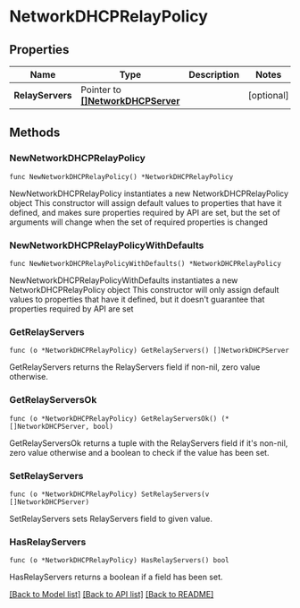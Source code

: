 # NetworkDHCPRelayPolicy

## Properties

Name | Type | Description | Notes
------------ | ------------- | ------------- | -------------
**RelayServers** | Pointer to [**[]NetworkDHCPServer**](NetworkDHCPServer.md) |  | [optional] 

## Methods

### NewNetworkDHCPRelayPolicy

`func NewNetworkDHCPRelayPolicy() *NetworkDHCPRelayPolicy`

NewNetworkDHCPRelayPolicy instantiates a new NetworkDHCPRelayPolicy object
This constructor will assign default values to properties that have it defined,
and makes sure properties required by API are set, but the set of arguments
will change when the set of required properties is changed

### NewNetworkDHCPRelayPolicyWithDefaults

`func NewNetworkDHCPRelayPolicyWithDefaults() *NetworkDHCPRelayPolicy`

NewNetworkDHCPRelayPolicyWithDefaults instantiates a new NetworkDHCPRelayPolicy object
This constructor will only assign default values to properties that have it defined,
but it doesn't guarantee that properties required by API are set

### GetRelayServers

`func (o *NetworkDHCPRelayPolicy) GetRelayServers() []NetworkDHCPServer`

GetRelayServers returns the RelayServers field if non-nil, zero value otherwise.

### GetRelayServersOk

`func (o *NetworkDHCPRelayPolicy) GetRelayServersOk() (*[]NetworkDHCPServer, bool)`

GetRelayServersOk returns a tuple with the RelayServers field if it's non-nil, zero value otherwise
and a boolean to check if the value has been set.

### SetRelayServers

`func (o *NetworkDHCPRelayPolicy) SetRelayServers(v []NetworkDHCPServer)`

SetRelayServers sets RelayServers field to given value.

### HasRelayServers

`func (o *NetworkDHCPRelayPolicy) HasRelayServers() bool`

HasRelayServers returns a boolean if a field has been set.


[[Back to Model list]](../README.md#documentation-for-models) [[Back to API list]](../README.md#documentation-for-api-endpoints) [[Back to README]](../README.md)


